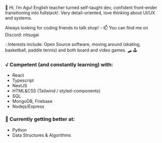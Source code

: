 👋 Hi, I’m Agu! English teacher turned self-taught dev, confident front-ender transitioning into fullstack!. Very detail-oriented, love thinking about UI/UX and systems.

 Always looking for coding friends to talk shop! - 📫 You can find me on Discord: nitsugai

💡Interests include: Open Source software, moving around (skating, basketball, paddle tennis) and both board and video games. 🛹 🕹️


### √ Competent (and constantly learning) with:
  - React
  - Typescript
  - NextJS
  - HTML&CSS (Tailwind / styled-components)
  - SQL
  - MongoDB, Firebase
  - Nodejs/Express

### 📝 Currently getting better at: 
  - Python
  - Data Structures & Algorithms






<!---
jinitsuga/jinitsuga is a ✨ special ✨ repository because its `README.md` (this file) appears on your GitHub profile.
You can click the Preview link to take a look at your changes.
--->
